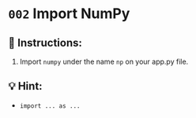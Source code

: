 # `002` Import NumPy

## 📝 Instructions:

1. Import `numpy` under the name `np` on your app.py file.

## 💡 Hint:

+ `import ... as ...`
